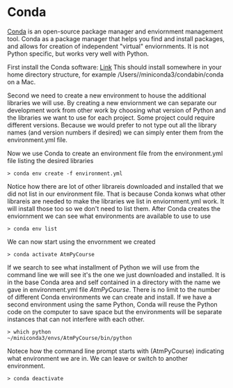 # Conda
[Conda](https://docs.conda.io/en/latest/) is an open-source package manager and enviornment management tool. Conda as a package manager that helps you find and install packages, and allows for creation of independent "virtual" enviornments. It is not Python specific, but works very well with Python.

First install the Conda software: [Link](https://conda.io/projects/conda/en/latest/user-guide/install/index.html) This should install somewhere in your home directory structure, for example /Users/<username>/miniconda3/condabin/conda on a Mac.

Second we need to create a new environment to house the additional libraries we will use. By creating a new enviornment we can separate our development work from other work by choosing what version of Python and the libraries we want to use for each project. Some project could require different versions. Because we would prefer to not type out all the library names (and version numbers if desired) we can simply enter them from the environment.yml file.

Now we use Conda to create an environment file from the environment.yml file listing the desired libraries

`> conda env create -f environment.yml`

Notice how there are lot of other librareis downloaded and installed that we did not list in our environment file. That is because Conda konws what other librareis are needed to make the libraries we list in enviornment.yml work. It will install those too so we don't need to list them.
After Conda creates the enviornment we can see what environments are available to use to use

`> conda env list`

We can now start using the envornment we created

`> conda activate AtmPyCourse`

If we search to see what installment of Python we will use from the command line we will see it's the one we just downloaded and installed. It is in the base Conda area and self contained in a directory with the name we gave in environment.yml file _AtmPyCourse_. There is no limit to the number of different Conda environments we can create and install. If we have a second environment using the same Python, Conda will reuse the Python code on the computer to save space but the environments will be separate instances that can not interfere with each other.

```
> which python
~/miniconda3/envs/AtmPyCourse/bin/python
```

Notece how the command line prompt starts with (AtmPyCourse) indicating what environment we are in.
We can leave or switch to another environment.

`> conda deactivate`
